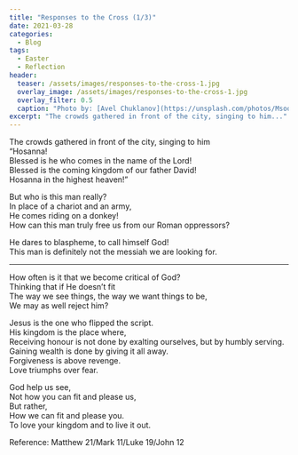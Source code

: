 ```yaml
---
title: "Responses to the Cross (1/3)"
date: 2021-03-28
categories:
  - Blog
tags:
  - Easter
  - Reflection
header:
  teaser: /assets/images/responses-to-the-cross-1.jpg
  overlay_image: /assets/images/responses-to-the-cross-1.jpg
  overlay_filter: 0.5
  caption: "Photo by: [Avel Chuklanov](https://unsplash.com/photos/Msoo0EfMl14)"
excerpt: "The crowds gathered in front of the city, singing to him..."
---
```


The crowds gathered in front of the city, singing to him  
“Hosanna!  
Blessed is he who comes in the name of the Lord!  
Blessed is the coming kingdom of our father David!  
Hosanna in the highest heaven!”

But who is this man really?  
In place of a chariot and an army,  
He comes riding on a donkey!  
How can this man truly free us from our Roman oppressors?

He dares to blaspheme, to call himself God!  
This man is definitely not the messiah we are looking for.

---

How often is it that we become critical of God?  
Thinking that if He doesn’t fit  
The way we see things, the way we want things to be,  
We may as well reject him?

Jesus is the one who flipped the script.  
His kingdom is the place where,  
Receiving honour is not done by exalting ourselves, but by humbly serving.  
Gaining wealth is done by giving it all away.  
Forgiveness is above revenge.  
Love triumphs over fear.

God help us see,  
Not how you can fit and please us,  
But rather,  
How we can fit and please you.  
To love your kingdom and to live it out.

Reference: Matthew 21/Mark 11/Luke 19/John 12
